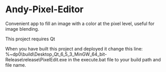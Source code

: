 # Andy-Pixel-Editor
Convenient app to fill an image with a color at the pixel level, useful for image blending.

This project requires Qt 

When you have built this project and deployed it change this line:
%~dp0\build\Desktop_Qt_6_5_3_MinGW_64_bit-Release\release\PixelEdit.exe
in the execute.bat file to your build path and file name.
